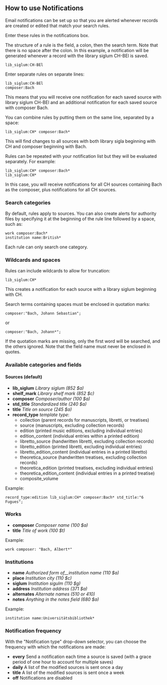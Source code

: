 ## How to use Notifications

Email notifications can be set up so that you are alerted whenever records are created or edited that match your search rules.

Enter these rules in the notifications box.

The structure of a rule is the field, a colon, then the search term. Note that there is no space after the colon. In this example, a notification will be generated whenever a record with the library siglum CH-BEl is saved.

```
lib_siglum:CH-BEl
```

Enter separate rules on separate lines:

```
lib_siglum:CH-BEl
composer:Bach
```

This means that you will receive one notification for each saved source with library siglum CH-BEl and an additional notification for each saved source with composer Bach.

You can combine rules by putting them on the same line, separated by a space:

```
lib_siglum:CH* composer:Bach*
```

This will find changes to all sources with both library sigla beginning with CH and composer beginning with Bach.

Rules can be repeated with your notification list but they will be evaluated separately. For example:

```
lib_siglum:CH* composer:Bach*
lib_siglum:CH*
```

In this case, you will receive notifications for all CH sources containing Bach as the composer, plus notifications for all CH sources.

### Search categories

By default, rules apply to sources. You can also create alerts for authority files by specifying it at the beginning of the rule line followed by a space, such as:

```
work composer:Bach*
institution name:British*
```

Each rule can only search one category.

### Wildcards and spaces

Rules can include wildcards to allow for truncation:

```
lib_siglum:CH*
```

This creates a notification for each source with a library siglum beginning with CH.

Search terms containing spaces must be enclosed in quotation marks:

```
composer:"Bach, Johann Sebastian";
```

or

```
composer:"Bach, Johann*";
```

If the quotation marks are missing, only the first word will be searched, and the others ignored. Note that the field name must never be enclosed in quotes.

### Available categories and fields

#### Sources (default)

- **lib\_siglum** _Library siglum (852 $a)_
- **shelf\_mark** _Library shelf mark (852 $c)_
- **composer** _Composer/author (100 $a)_
- **std\_title** _Standardized title (240 $a)_
- **title** _Title on source (245 $a)_
- **record\_type** _template type_:
    - collection (parent records for manuscripts, libretti, or treatises)
    - source (manuscripts, excluding collection records)
    - edition (printed music editions, excluding individual entries)
    - edition\_content (individual entries within a printed edition)
    - libretto\_source (handwritten libretti, excluding collection records)
    - libretto\_edition (printed libretti, excluding individual entries)
    - libretto\_edition\_content (individual entries in a printed libretto)
    - theoretica\_source (handwritten treatises, excluding collection records)
    - theoretica\_edition (printed treatises, excluding individual entries) 
    - theoretica\_edition\_content (individual entries in a printed treatise)
    - composite\_volume

Example:

```
record_type:edition lib_siglum:CH* composer:Bach* std_title:"6 Fugues";
```

### Works

- **composer** _Composer name (100 $a)_
- **title** _Title of work (100 $t)_

Example:

```
work composer: "Bach, Albert*"
```

### Institutions

- **name** _Authorized form of__institution name (110 $a)_
- **place** _Institution city (110 $c)_
- **siglum** _Institution sigulm (110 $g)_
- **address** _Institution address (371 $a)_
- **alternates** _Alternate names (510 or 410)_
- **notes** _Anything in the notes field (680 $a)_

Example:

```
institution name:Universitätsbibliothek*
```

### Notification frequency

With the &quot;Notification type&quot; drop-down selector, you can choose the frequency with which the notifications are made:

- **every** Send a notification each time a source is saved (with a grace period of one hour to account for multiple saves)
- **daily** A list of the modified sources is sent once a day
- **title** A list of the modified sources is sent once a week
- **off** Notifications are disabled